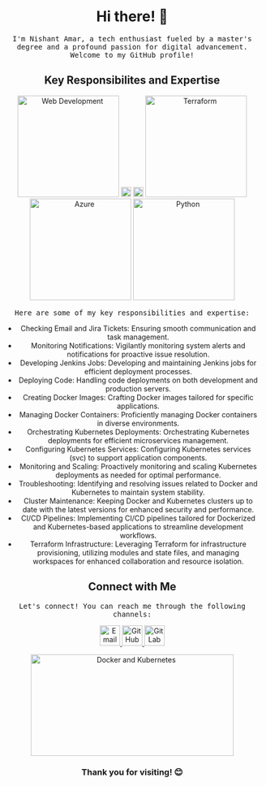 <!-- Header -->
<h1 align="center">Hi there! 👋</h1>
<p align="center">
  <samp>
    I'm Nishant Amar, a tech enthusiast fueled by a master's degree and a profound passion for digital advancement. Welcome to my GitHub profile!
  </samp>
</p>

<!-- Main Content -->
<h2 align="center">Key Responsibilites and Expertise</h2>

<div align="center">
  <img src="https://raw.githubusercontent.com/nish1102/nish1102/main/images/web-development.png" alt="Web Development" width="200" height="200">
  <img src="https://img.icons8.com/fluency/48/docker.png" alt="Docker" width="20" height="20">
  <img src="https://img.icons8.com/color/48/kubernetes.png" alt="Kubernetes" width="20" height="20">
  <img src="https://raw.githubusercontent.com/nish1102/nish1102/main/images/terraform.png" alt="Terraform" width="200" height="200">
  <img src="https://raw.githubusercontent.com/nish1102/nish1102/main/images/azure.png" alt="Azure" width="200" height="200">
  <img src="https://raw.githubusercontent.com/nish1102/nish1102/main/images/python.png" alt="Python" width="200" height="200">
</div>

<p align="center">
  <samp>
    Here are some of my key responsibilities and expertise:
  </samp>
</p>

<ul align="center">
  <li>Checking Email and Jira Tickets: Ensuring smooth communication and task management.</li>
  <li>Monitoring Notifications: Vigilantly monitoring system alerts and notifications for proactive issue resolution.</li>
  <li>Developing Jenkins Jobs: Developing and maintaining Jenkins jobs for efficient deployment processes.</li>
  <li>Deploying Code: Handling code deployments on both development and production servers.</li>
  <li>Creating Docker Images: Crafting Docker images tailored for specific applications.</li>
  <li>Managing Docker Containers: Proficiently managing Docker containers in diverse environments.</li>
  <li>Orchestrating Kubernetes Deployments: Orchestrating Kubernetes deployments for efficient microservices management.</li>
  <li>Configuring Kubernetes Services: Configuring Kubernetes services (svc) to support application components.</li>
  <li>Monitoring and Scaling: Proactively monitoring and scaling Kubernetes deployments as needed for optimal performance.</li>
  <li>Troubleshooting: Identifying and resolving issues related to Docker and Kubernetes to maintain system stability.</li>
  <li>Cluster Maintenance: Keeping Docker and Kubernetes clusters up to date with the latest versions for enhanced security and performance.</li>
  <li>CI/CD Pipelines: Implementing CI/CD pipelines tailored for Dockerized and Kubernetes-based applications to streamline development workflows.</li>
  <li>Terraform Infrastructure: Leveraging Terraform for infrastructure provisioning, utilizing modules and state files, and managing workspaces for enhanced collaboration and resource isolation.</li>
</ul>

<!-- Contact Information -->
<h2 align="center">Connect with Me</h2>

<p align="center">
  <samp>
    Let's connect! You can reach me through the following channels:
  </samp>
</p>

<p align="center">
  <a href="mailto:nishantamar09@gmail.com">
    <img src="https://raw.githubusercontent.com/nish1102/nish1102/main/images/email.png" alt="Email" width="40" height="40">
  </a>
  <a href="https://github.com/nish1102">
    <img src="https://raw.githubusercontent.com/nish1102/nish1102/main/images/github.png" alt="GitHub" width="40" height="40">
  </a>
  <a href="https://gitlab.com/Nish1102">
    <img src="https://raw.githubusercontent.com/nish1102/nish1102/main/images/gitlab.png" alt="GitLab" width="40" height="40">
  </a>
</p>

<!-- Footer -->
<div align="center">
  <img src="https://raw.githubusercontent.com/nish1102/nish1102/main/images/docker-kubernetes.png" alt="Docker and Kubernetes" width="400" height="200">
</div>

<h3 align="center">Thank you for visiting! 😊</h3>
